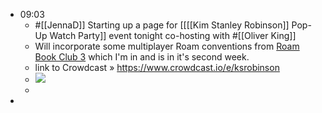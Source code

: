 - 09:03 
    - #[[JennaD]] Starting up a page for [[[[Kim Stanley Robinson]] Pop-Up Watch Party]] event tonight co-hosting with #[[Oliver King]]
    - Will incorporate some multiplayer Roam conventions from [Roam Book Club 3](https://roamresearch.com/#/app/RBC3-The-Culture-Code) which I'm in and is in it's second week.
    - link to Crowdcast » https://www.crowdcast.io/e/ksrobinson
    - ![](https://crowdcast-prod.imgix.net/-M54FWhNE14gQZh74iJm/event-cover-4245?w=800)
    - 
-  
